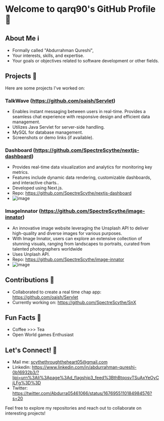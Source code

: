 # Welcome to qarq90's GitHub Profile 👋

## About Me ℹ️
- Formally called "Abdurrahman Qureshi",
- Your interests, skills, and expertise.
- Your goals or objectives related to software development or other fields.

## Projects 🚀
Here are some projects I've worked on:

### TalkWave (https://github.com/oaish/Servlet)
- Enables instant messaging between users in real-time. Provides a seamless chat experience with responsive design and efficient data management.
- Utilizes Java Servlet for server-side handling.
- MySQL for database management.
- Screenshots or demo links (if available).

### Dashboard (https://github.com/SpectreScythe/nextjs-dashboard)
- Provides real-time data visualization and analytics for monitoring key metrics.
- Features include dynamic data rendering, customizable dashboards, and interactive charts..
- Developed using Next.js.
- Repo: https://github.com/SpectreScythe/nextjs-dashboard
- ![image](https://github.com/SpectreScythe/SpectreScythe/assets/124421417/c2543d32-c98a-479b-a3a0-e9c43cb992d7)


### ImageInnator (https://github.com/SpectreScythe/image-innator)
- An innovative image website leveraging the Unsplash API to deliver high-quality and diverse images for various purposes. 
-  With Image Innator, users can explore an extensive collection of stunning visuals, ranging from landscapes to portraits, curated from talented 
   photographers worldwide
- Uses Unplash API.
- Repo: https://github.com/SpectreScythe/image-innator
- ![image](https://github.com/SpectreScythe/SpectreScythe/assets/124421417/b555fa4c-324b-4052-b2c9-80e9dd632900)


## Contributions 🌟
- Collaborated to create a real time chap app: https://github.com/oaish/Servlet
- Currently working on: https://github.com/SpectreScythe/SnX

## Fun Facts 🎉
- Coffee >>> Tea
- Open World games Enthusiast

## Let's Connect! 🔗
- Mail me: scythethroughtheheart05@gmail.com
- Linkedin: https://www.linkedin.com/in/abdurrahman-qureshi-0b16932b3/?lipi=urn%3Ali%3Apage%3Ad_flagship3_feed%3BthBtqosvTSuAxYeOyCjLFg%3D%3D 
- Twitter: https://twitter.com/Abdurra05461066/status/1676955110184984576?s=20

Feel free to explore my repositories and reach out to collaborate on interesting projects!
